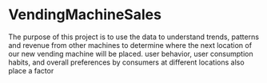 # VendingMachineSales
The purpose of this project is to use the data to understand trends, patterns and revenue from other machines to determine where the next location of our new vending machine will be placed.
user behavior, user consumption habits, and overall preferences by consumers at different locations also place a factor
